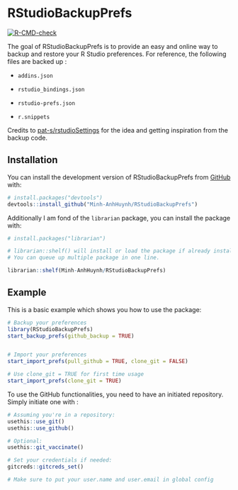 
<!-- README.md is generated from README.Rmd. Please edit that file -->

# RStudioBackupPrefs

<!-- badges: start -->

[![R-CMD-check](https://github.com/Minh-AnhHuynh/RStudioBackupPrefs/actions/workflows/R-CMD-check.yaml/badge.svg)](https://github.com/Minh-AnhHuynh/RStudioBackupPrefs/actions/workflows/R-CMD-check.yaml)

<!-- badges: end -->

The goal of RStudioBackupPrefs is to provide an easy and online way to
backup and restore your R Studio preferences. For reference, the
following files are backed up :

- `addins.json`

- `rstudio_bindings.json`

- `rstudio-prefs.json`

- `r.snippets`

Credits to
[pat-s/rstudioSettings](https://github.com/pat-s/rstudioSettings.git)
for the idea and getting inspiration from the backup code.

## Installation

You can install the development version of RStudioBackupPrefs from
[GitHub](https://github.com/) with:

``` r
# install.packages("devtools")
devtools::install_github("Minh-AnhHuynh/RStudioBackupPrefs")
```

Additionally I am fond of the `librarian` package, you can install the
package with:

``` r
# install.packages("librarian") 

# librarian::shelf() will install or load the package if already installed.
# You can queue up multiple package in one line.

librarian::shelf(Minh-AnhHuynh/RStudioBackupPrefs)
```

## Example

This is a basic example which shows you how to use the package:

``` r
# Backup your preferences
library(RStudioBackupPrefs)
start_backup_prefs(github_backup = TRUE)


# Import your preferences
start_import_prefs(pull_github = TRUE, clone_git = FALSE)

# Use clone_git = TRUE for first time usage
start_import_prefs(clone_git = TRUE)
```

To use the GitHub functionalities, you need to have an initiated
repository. Simply initiate one with :

``` r
# Assuming you're in a repository:
usethis::use_git()
usethis::use_github()

# Optional:
usethis::git_vaccinate()

# Set your credentials if needed:
gitcreds::gitcreds_set()

# Make sure to put your user.name and user.email in global config
```

<!-- You'll still need to render `README.Rmd` regularly, to keep `README.md` up-to-date. `devtools::build_readme()` is handy for this. You could also use GitHub Actions to re-render `README.Rmd` every time you push. An example workflow can be found here: <https://github.com/r-lib/actions/tree/v1/examples>. -->
